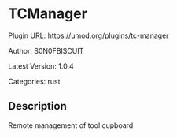 # TCManager

Plugin URL: https://umod.org/plugins/tc-manager

Author: S0N0FBISCUIT

Latest Version: 1.0.4

Categories: rust

## Description

Remote management of tool cupboard
